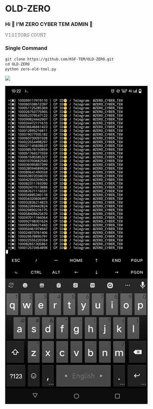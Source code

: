 # OLD-ZERO
### Hi 👋 I'M ZERO CYBER TEM ADMIN 🔰

𝚅𝙸𝚂𝙸𝚃𝙾𝚁𝚂 𝙲𝙾𝚄𝙽𝚃
### Single Command
```
git clone https://github.com/KGF-TEM/OLD-ZERO.git
cd OLD-ZERO
python zero-old-tool.py

```
 <img src="https://profile-counter.glitch.me/freeCodeCamp/count.svg" />

</p>


![20200808_160757](https://github.com/KGF-TEM/OLD-ZERO/blob/main/Screenshot_20250227_222241.jpg)
